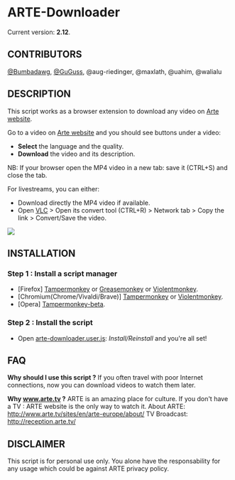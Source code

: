 ARTE-Downloader
=================

Current version: **2.12**.

CONTRIBUTORS
-----------

[@Bumbadawg](https://github.com/Bumbadawg), [@GuGuss](https://github.com/GuGuss), @aug-riedinger, @maxlath, @uahim, @walialu

DESCRIPTION
-----------

This script works as a browser extension to download any video on [Arte website](http://www.arte.tv/).

Go to a video on [Arte website](http://www.arte.tv/) and you should see buttons under a video:

* **Select** the language and the quality.
* **Download** the video and its description.

NB: If your browser open the MP4 video in a new tab: save it (CTRL+S) and close the tab.

For livestreams, you can either:
* Download directly the MP4 video if available.
* Open [VLC](http://www.videolan.org/vlc/) > Open its convert tool (CTRL+R) > Network tab > Copy the link > Convert/Save the video.

![](http://i.imgur.com/GjvVHLv.jpg)

INSTALLATION
------------
### Step 1 : Install a script manager
* [Firefox] [Tampermonkey](https://addons.mozilla.org/en-GB/firefox/addon/tampermonkey/) or [Greasemonkey](https://addons.mozilla.org/en-GB/firefox/addon/greasemonkey/) or [Violentmonkey](https://addons.mozilla.org/en-US/firefox/addon/violentmonkey/).
* [Chromium(Chrome/Vivaldi/Brave)] [Tampermonkey](https://chrome.google.com/webstore/detail/tampermonkey/dhdgffkkebhmkfjojejmpbldmpobfkfo) or [Violentmonkey](https://chrome.google.com/webstore/detail/violentmonkey/jinjaccalgkegednnccohejagnlnfdag).
* [Opera] [Tampermonkey-beta](https://addons.opera.com/en/extensions/details/tampermonkey-beta/).

### Step 2 : Install the script
* Open [arte-downloader.user.js](../../raw/master/arte-downloader.user.js): *Install/Reinstall* and you're all set!

FAQ
---

**Why should I use this script ?**
If you often travel with poor Internet connections, now you can download videos to watch them later.

**Why www.arte.tv ?**
ARTE is an amazing place for culture. If you don't have a TV : ARTE website is the only way to watch it.
About ARTE: http://www.arte.tv/sites/en/arte-europe/about/
TV Broadcast: http://reception.arte.tv/


DISCLAIMER
-------

This script is for personal use only. You alone have the responsability for any usage which could be against ARTE privacy policy.
